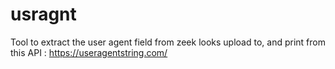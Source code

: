 # usragnt
Tool to extract the user agent field from zeek looks upload to, and print from this API : <https://useragentstring.com/>